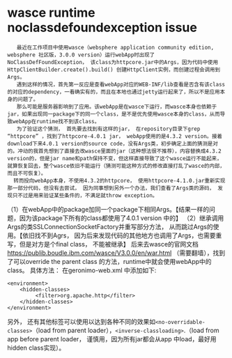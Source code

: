  # wasce runtime noclassdefoundexception issue #
       最近在工作项目中使用wasce（websphere application community edition, websphere 社区版，3.0.0 version）运行webApp时出现了NoClassDefFoundException， 该class为httpcore.jar中的Args，因为代码中使用HttpClientBuilder.create().build() 创建HttpClient实例，而创建过程会调用到Args。
       遇到这样的情况，首先第一反应是查看webApp对应的WEB-INF/lib查看是否含有该class的对应的dependency，一看确实有的，而且在本地也通过jetty运行起来了，所以不是应用本身的问题了。  
       那么可能是服务器影响到了应用。该webApp是在wasce下运行，而wasce本身也依赖于jar，如果出现同一package下的同一个class，是不是优先使用wasce本身的class，从而导致webApp在runtime找不到该class。 
       为了验证这个猜测， 首先要去找到有这样的jar， 在repository目录下grep “httpcore” ，找到了httpcore-4.0.1 jar， webApp使用的是4.3.2 version。接着download下来4.0.1 version的source code，没有Args类，初步确定上面的猜测是对的。冲动的我首先想到了直接去改wasce里面的jar（这种想法很不推荐），内容替换成4.3.2 version的，但是jar name和path保持不变，但这样直接导致了这个wasce运行不能起来，就算恢复回去，整个wasce依旧不能运行（猜测可能这种方式的修改直接打乱了wasce的内部，而且不可恢复）。
      转而投向webApp本身，不使用4.3.2的httpcore， 使用httpcore-4.1.0.jar重新实现那一部分代码，但没有去尝试， 因为同事想到另外一个办法，我们查看了Args类的源码， 发现只不过是用来验证某些条件的，不满足就throw exception。
（1）在webApp中的package加同一个package下相同Args。【结果一样的问题，因为该package下所有的class都使用了4.0.1 version 中的】
（2）继承调用Args的类SSLConnectionSocketFactory并重写部分方法， 从而跳过Args的使用。【依旧找不到Agrs， 因为后来发现代码的其他地方也调用了Args，也需要重写，但是对方是个final class， 不能被继承】
   后来去wasce的官网文档 https://publib.boudle.ibm.com/wasce/V3.0.0/en/war.html （需要翻墙），找到了可以override the parent class 的方法，runtime中就会使用webApp中的class。
  具体方法： 在geronimo-web.xml 中添加如下:
```
<environment>  
    <hidden-classes>
         <filter>org.apache.http</filter>
    </hidden-classes>
</environment>
```
  另外， 还有其他标签可以使用以达到各种不同的效果如`<no-overridable-classes>`（load from parent loader），`<inverse-classloading>`.（load from app before parent loader， 谨慎用，因为所有jar都会从app 中load，最好用hidden class实现）。
